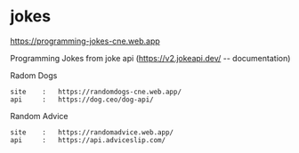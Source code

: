 # jokes


https://programming-jokes-cne.web.app

Programming Jokes  from joke api (https://v2.jokeapi.dev/ -- documentation)

Radom Dogs


    site    :   https://randomdogs-cne.web.app/     
    api     :   https://dog.ceo/dog-api/
    

Random Advice


    site    :   https://randomadvice.web.app/     
    api     :   https://api.adviceslip.com/

